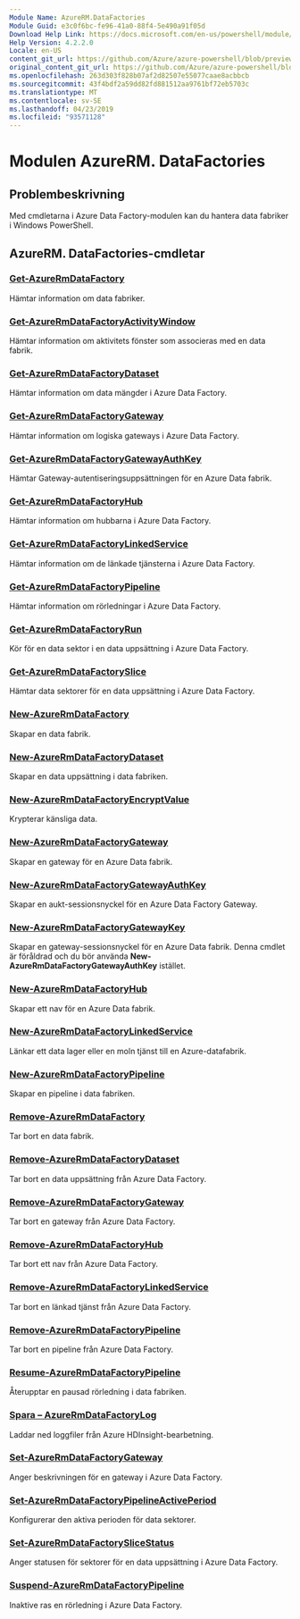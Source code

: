 ```yaml
---
Module Name: AzureRM.DataFactories
Module Guid: e3c0f6bc-fe96-41a0-88f4-5e490a91f05d
Download Help Link: https://docs.microsoft.com/en-us/powershell/module/azurerm.datafactories
Help Version: 4.2.2.0
Locale: en-US
content_git_url: https://github.com/Azure/azure-powershell/blob/preview/src/ResourceManager/DataFactories/Commands.DataFactories/help/AzureRM.DataFactories.md
original_content_git_url: https://github.com/Azure/azure-powershell/blob/preview/src/ResourceManager/DataFactories/Commands.DataFactories/help/AzureRM.DataFactories.md
ms.openlocfilehash: 263d303f828b07af2d82507e55077caae8acbbcb
ms.sourcegitcommit: 43f4bdf2a59dd82fd881512aa9761bf72eb5703c
ms.translationtype: MT
ms.contentlocale: sv-SE
ms.lasthandoff: 04/23/2019
ms.locfileid: "93571128"
---
```

# Modulen AzureRM. DataFactories
## Problembeskrivning
Med cmdletarna i Azure Data Factory-modulen kan du hantera data fabriker i Windows PowerShell.

## AzureRM. DataFactories-cmdletar
### [Get-AzureRmDataFactory](Get-AzureRmDataFactory.md)
Hämtar information om data fabriker.

### [Get-AzureRmDataFactoryActivityWindow](Get-AzureRmDataFactoryActivityWindow.md)
Hämtar information om aktivitets fönster som associeras med en data fabrik.

### [Get-AzureRmDataFactoryDataset](Get-AzureRmDataFactoryDataset.md)
Hämtar information om data mängder i Azure Data Factory.

### [Get-AzureRmDataFactoryGateway](Get-AzureRmDataFactoryGateway.md)
Hämtar information om logiska gateways i Azure Data Factory.

### [Get-AzureRmDataFactoryGatewayAuthKey](Get-AzureRmDataFactoryGatewayAuthKey.md)
Hämtar Gateway-autentiseringsuppsättningen för en Azure Data fabrik.

### [Get-AzureRmDataFactoryHub](Get-AzureRmDataFactoryHub.md)
Hämtar information om hubbarna i Azure Data Factory.

### [Get-AzureRmDataFactoryLinkedService](Get-AzureRmDataFactoryLinkedService.md)
Hämtar information om de länkade tjänsterna i Azure Data Factory.

### [Get-AzureRmDataFactoryPipeline](Get-AzureRmDataFactoryPipeline.md)
Hämtar information om rörledningar i Azure Data Factory.

### [Get-AzureRmDataFactoryRun](Get-AzureRmDataFactoryRun.md)
Kör för en data sektor i en data uppsättning i Azure Data Factory.

### [Get-AzureRmDataFactorySlice](Get-AzureRmDataFactorySlice.md)
Hämtar data sektorer för en data uppsättning i Azure Data Factory.

### [New-AzureRmDataFactory](New-AzureRmDataFactory.md)
Skapar en data fabrik.

### [New-AzureRmDataFactoryDataset](New-AzureRmDataFactoryDataset.md)
Skapar en data uppsättning i data fabriken.

### [New-AzureRmDataFactoryEncryptValue](New-AzureRmDataFactoryEncryptValue.md)
Krypterar känsliga data.

### [New-AzureRmDataFactoryGateway](New-AzureRmDataFactoryGateway.md)
Skapar en gateway för en Azure Data fabrik.

### [New-AzureRmDataFactoryGatewayAuthKey](New-AzureRmDataFactoryGatewayAuthKey.md)
Skapar en aukt-sessionsnyckel för en Azure Data Factory Gateway.

### [New-AzureRmDataFactoryGatewayKey](New-AzureRmDataFactoryGatewayKey.md)
Skapar en gateway-sessionsnyckel för en Azure Data fabrik. Denna cmdlet är föråldrad och du bör använda **New-AzureRmDataFactoryGatewayAuthKey** istället.

### [New-AzureRmDataFactoryHub](New-AzureRmDataFactoryHub.md)
Skapar ett nav för en Azure Data fabrik.

### [New-AzureRmDataFactoryLinkedService](New-AzureRmDataFactoryLinkedService.md)
Länkar ett data lager eller en moln tjänst till en Azure-datafabrik.

### [New-AzureRmDataFactoryPipeline](New-AzureRmDataFactoryPipeline.md)
Skapar en pipeline i data fabriken.

### [Remove-AzureRmDataFactory](Remove-AzureRmDataFactory.md)
Tar bort en data fabrik.

### [Remove-AzureRmDataFactoryDataset](Remove-AzureRmDataFactoryDataset.md)
Tar bort en data uppsättning från Azure Data Factory.

### [Remove-AzureRmDataFactoryGateway](Remove-AzureRmDataFactoryGateway.md)
Tar bort en gateway från Azure Data Factory.

### [Remove-AzureRmDataFactoryHub](Remove-AzureRmDataFactoryHub.md)
Tar bort ett nav från Azure Data Factory.

### [Remove-AzureRmDataFactoryLinkedService](Remove-AzureRmDataFactoryLinkedService.md)
Tar bort en länkad tjänst från Azure Data Factory.

### [Remove-AzureRmDataFactoryPipeline](Remove-AzureRmDataFactoryPipeline.md)
Tar bort en pipeline från Azure Data Factory.

### [Resume-AzureRmDataFactoryPipeline](Resume-AzureRmDataFactoryPipeline.md)
Återupptar en pausad rörledning i data fabriken.

### [Spara – AzureRmDataFactoryLog](Save-AzureRmDataFactoryLog.md)
Laddar ned loggfiler från Azure HDInsight-bearbetning.

### [Set-AzureRmDataFactoryGateway](Set-AzureRmDataFactoryGateway.md)
Anger beskrivningen för en gateway i Azure Data Factory.

### [Set-AzureRmDataFactoryPipelineActivePeriod](Set-AzureRmDataFactoryPipelineActivePeriod.md)
Konfigurerar den aktiva perioden för data sektorer.

### [Set-AzureRmDataFactorySliceStatus](Set-AzureRmDataFactorySliceStatus.md)
Anger statusen för sektorer för en data uppsättning i Azure Data Factory.

### [Suspend-AzureRmDataFactoryPipeline](Suspend-AzureRmDataFactoryPipeline.md)
Inaktive ras en rörledning i Azure Data Factory.

